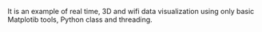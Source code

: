 It is an example of real time, 3D and wifi data visualization using only basic Matplotib tools, Python class and threading.
